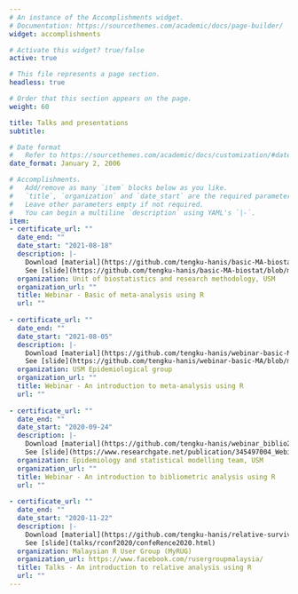 ```yaml
---
# An instance of the Accomplishments widget.
# Documentation: https://sourcethemes.com/academic/docs/page-builder/
widget: accomplishments

# Activate this widget? true/false
active: true

# This file represents a page section.
headless: true

# Order that this section appears on the page.
weight: 60

title: Talks and presentations
subtitle:

# Date format
#   Refer to https://sourcethemes.com/academic/docs/customization/#date-format
date_format: January 2, 2006

# Accomplishments.
#   Add/remove as many `item` blocks below as you like.
#   `title`, `organization` and `date_start` are the required parameters.
#   Leave other parameters empty if not required.
#   You can begin a multiline `description` using YAML's `|-`.
item:
- certificate_url: ""
  date_end: ""
  date_start: "2021-08-18"
  description: |- 
    Download [material](https://github.com/tengku-hanis/basic-MA-biostat)  
    See [slide](https://github.com/tengku-hanis/basic-MA-biostat/blob/main/Slide-basic-MA.pdf)
  organization: Unit of biostatistics and research methodology, USM
  organization_url: ""
  title: Webinar - Basic of meta-analysis using R
  url: ""
  
- certificate_url: ""
  date_end: ""
  date_start: "2021-08-05"
  description: |- 
    Download [material](https://github.com/tengku-hanis/webinar-basic-MA)  
    See [slide](https://github.com/tengku-hanis/webinar-basic-MA/blob/main/MA-webinar-05-08-2021.pdf)
  organization: USM Epidemiological group
  organization_url: ""
  title: Webinar - An introduction to meta-analysis using R
  url: ""
  
- certificate_url: ""
  date_end: ""
  date_start: "2020-09-24"
  description: |- 
    Download [material](https://github.com/tengku-hanis/webinar_biblio24-09-2020)  
    See [slide](https://www.researchgate.net/publication/345497004_Webinar_An_introduction_to_bibliometric_analysis_using_R)
  organization: Epidemiology and statistical modelling team, USM
  organization_url: ""
  title: Webinar - An introduction to bibliometric analysis using R
  url: ""
  
- certificate_url: ""
  date_end: ""
  date_start: "2020-11-22"
  description: |-
    Download [material](https://github.com/tengku-hanis/relative-survival-nov2020)   
    See [slide](talks/rconf2020/confeRence2020.html)
  organization: Malaysian R User Group (MyRUG)
  organization_url: https://www.facebook.com/rusergroupmalaysia/
  title: Talks - An introduction to relative analysis using R
  url: ""
---
```


